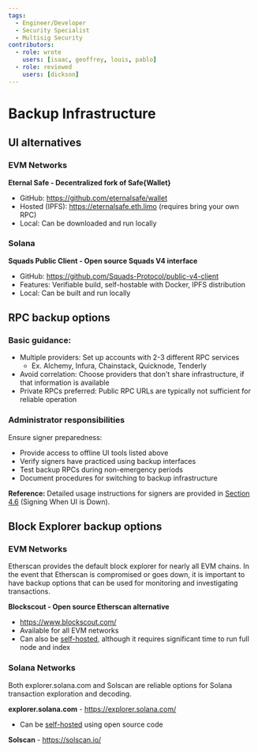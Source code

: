 ```yaml
---
tags:
  - Engineer/Developer
  - Security Specialist
  - Multisig Security
contributors:
  - role: wrote
    users: [isaac, geoffrey, louis, pablo]
  - role: reviewed
    users: [dickson]
---
```

# Backup Infrastructure

## UI alternatives

### EVM Networks

**Eternal Safe - Decentralized fork of Safe{Wallet}**
- GitHub: https://github.com/eternalsafe/wallet
- Hosted (IPFS): https://eternalsafe.eth.limo (requires bring your own RPC)
- Local: Can be downloaded and run locally

### Solana

**Squads Public Client - Open source Squads V4 interface**
- GitHub: https://github.com/Squads-Protocol/public-v4-client
- Features: Verifiable build, self-hostable with Docker, IPFS distribution
- Local: Can be built and run locally

## RPC backup options

### Basic guidance:
- Multiple providers: Set up accounts with 2-3 different RPC services
  - Ex. Alchemy, Infura, Chainstack, Quicknode, Tenderly
- Avoid correlation: Choose providers that don't share infrastructure, if that information is available
- Private RPCs preferred: Public RPC URLs are typically not sufficient for reliable operation

### Administrator responsibilities
Ensure signer preparedness:
- Provide access to offline UI tools listed above
- Verify signers have practiced using backup interfaces
- Test backup RPCs during non-emergency periods
- Document procedures for switching to backup infrastructure

**Reference:** Detailed usage instructions for signers are provided in [Section 4.6](./signing-when-ui-is-down.md) (Signing When UI is Down).

## Block Explorer backup options

### EVM Networks
Etherscan provides the default block explorer for nearly all EVM chains. In the event that Etherscan is compromised or goes down, it is important to have backup options that can be used for monitoring and investigating transactions.

**Blockscout - Open source Etherscan alternative**
- https://www.blockscout.com/
- Available for all EVM networks
- Can also be [self-hosted](https://github.com/blockscout/blockscout), although it requires significant time to run full node and index

### Solana Networks
Both explorer.solana.com and Solscan are reliable options for Solana transaction exploration and decoding.

**explorer.solana.com** - https://explorer.solana.com/
- Can be [self-hosted](https://github.com/solana-foundation/explorer) using open source code

**Solscan** - https://solscan.io/